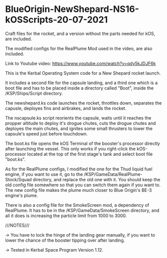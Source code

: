 # BlueOrigin-NewShepard-NS16-kOSScripts-20-07-2021

Craft files for the rocket, and a version without the parts needed for kOS, are included.

The modified configs for the RealPlume Mod used in the video, are also included.

Link to Youtube video:
https://www.youtube.com/watch?v=qdy5kJDJF6k

This is the Kerbal Operating System code for a New Shepard rocket launch.

It includes a second file for the capsule landing, and a third one which is a boot file and has to be placed inside a directory called "Boot", inside the /KSP/Ships/Script directory.

The newshepard.ks code launches the rocket, throttles down, separates the capusle, deployes fins and airbrakes, and lands the rocket.

The nscapsule.ks script reorients the capsule, waits until it reaches the propper altitude to deploy it's drogue chutes, cuts the drogue chutes and deployes the main chutes, and ignites some small thrusters to lower the capsule's speed just before touchdown.

The boot.ks file opens the kOS Terminal of the booster's processor directly after launching the vessel. This only works if you right-click the kOS-processor located at the top of the first stage's tank and select boot file "boot.ks".

As for the RealPlume configs, I modified the one for the Thud liquid fuel engine, if you want to use it, go to the /KSP/GameData/RealPlume-Stock/Squad directory, and replace the old one with it. You should keep the old config file somewhere so that you can switch them again if you want to. The new config file makes the plume much closer to Blue Origin's BE-3 engine's plume.

There is also a config file for the SmokeScreen mod, a dependency of RealPlume. It has to be in the /KSP/GameData/SmokeScreen directory, and all it does is increasing the particle limit from 1000 to 3000.

///NOTES///

-> You have to lock the hinge of the landing gear manually, if you want to lower the chance of the booster tipping over after landing.

-> Tested in Kerbal Space Program Version 1.12.
